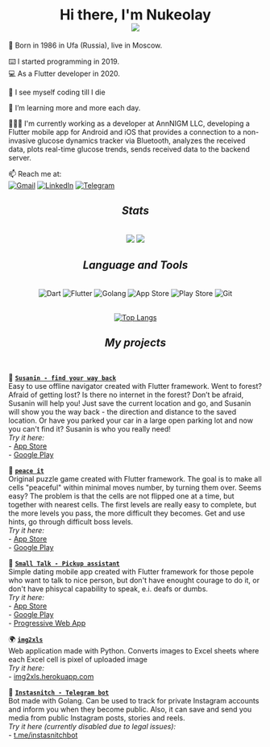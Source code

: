 <h1 align="center">
  Hi there, I'm Nukeolay<br>
  <img src="https://readme-typing-svg.herokuapp.com?center=true&vCenter=true&height=20&lines=Flutter+mobile+app+developer">
</h1>

🐣 Born in 1986 in Ufa (Russia), live in Moscow.

⌨️ I started programming in 2019.<br>
💻 As a Flutter developer in 2020.<br>

🔮 I see myself coding till I die<br>

🌱 I’m learning more and more each day.<br>

👨🏻‍💻 I'm currently working as a developer at AnnNIGM LLC, developing a Flutter mobile app for Android and iOS that provides a connection to a non-invasive glucose dynamics tracker via Bluetooth, analyzes the received data, plots real-time glucose trends, sends received data to the backend server.<br>


📫 Reach me at:<br>
<a href="mailto:nukeolay@gmail.com" target="_blank" rel="noopener noreferrer"><img src="https://img.shields.io/badge/Gmail-D14836?style=for-the-badge&logo=gmail&logoColor=white" title="Gmail"></a>
<a href="https://www.linkedin.com/in/nukeolay/" target="_blank" rel="noopener noreferrer"><img src="https://img.shields.io/badge/linkedin-%230077B5.svg?style=for-the-badge&logo=linkedin&logoColor=white" title="LinkedIn"></a>
<a href="https://t.me/nukeolay" target="_blank" rel="noopener noreferrer"><img src="https://img.shields.io/badge/Telegram-2CA5E0?style=for-the-badge&logo=telegram&logoColor=white" title="Telegram"></a>

<div align="center">
<h2><i>Stats</i></h2>
</br>

<img src="https://github-readme-stats.vercel.app/api?username=nukeolay&theme=onedark">
<img src="http://github-readme-streak-stats.herokuapp.com?user=nukeolay&theme=onedark&date_format=M%20j%5B%2C%20Y%5D">
</div>
<div align="center">
<h2><i>Language and Tools</i></h2>
</br>
<img src="https://img.shields.io/badge/dart-%230175C2.svg?style=for-the-badge&logo=dart&logoColor=white" title="Dart">
<img src="https://img.shields.io/badge/Flutter-%2302569B.svg?style=for-the-badge&logo=Flutter&logoColor=white" title="Flutter">
<img src="https://img.shields.io/badge/go-%2300ADD8.svg?style=for-the-badge&logo=go&logoColor=white" title="Golang">
<img src="https://img.shields.io/badge/App_Store-0D96F6?style=for-the-badge&logo=app-store&logoColor=white" title="App Store">
<img src="https://img.shields.io/badge/Google_Play-414141?style=for-the-badge&logo=google-play&logoColor=white" title="Play Store">
<img src="https://img.shields.io/badge/git-%23F05033.svg?style=for-the-badge&logo=git&logoColor=white" title="Git">
</br>
</br>

[![Top Langs](https://github-readme-stats.vercel.app/api/top-langs/?username=nukeolay&hide=javascript,HTML&theme=onedark&layout=compact)](https://github.com/anuraghazra/github-readme-stats)
</div>

<div align="center">
<h2><i>My projects</i></h2>
</br>
</div>

📲 <a href="https://github.com/nukeolay/susanin">**`Susanin - find your way back`**</a>
<br>Easy to use offline navigator created with Flutter framework.
Went to forest? Afraid of getting lost? Is there no internet in the forest?
Don’t be afraid, Susanin will help you!
Just save the current location and go, and Susanin will show you the way back - the direction and distance to the saved location.
Or have you parked your car in a large open parking lot and now you can't find it? Susanin is who you really need!
<br>*Try it here:*<br>- <a href="https://apps.apple.com/us/app/susanin-find-your-way-back/id1624344201">App Store</a><br>- <a href="https://play.google.com/store/apps/details?id=com.qumyz.susanin">Google Play</a><br>

📲 <a href="https://github.com/nukeolay/peaceit">**`peace it`**</a>
<br>Original puzzle game created with Flutter framework.
The goal is to make all cells "peaceful" within minimal moves number, by turning them over. Seems easy?
The problem is that the cells are not flipped one at a time, but together with nearest cells.
The first levels are really easy to complete, but the more levels you pass, the more difficult they becomes.
Get and use hints, go through difficult boss levels.
<br>*Try it here:*<br>- <a href="https://apps.apple.com/us/app/peace-it/id1613042804">App Store</a><br>- <a href="https://play.google.com/store/apps/details?id=com.qumyz.peaceit">Google Play</a><br>

📲 <a href="https://github.com/nukeolay/small_talk">**`Small Talk - Pickup assistant`**</a>
<br>Simple dating mobile app created with Flutter framework for those pepole who want to talk to nice person, but don't have enought courage to do it, or don't have phisycal capability to speak, e.i. deafs or dumbs. 
<br>*Try it here:*<br>- <a href="https://apps.apple.com/us/app/small-talk-pickup-easier/id1589417543">App Store</a><br>- <a href="https://play.google.com/store/apps/details?id=com.qumyz.small_talk">Google Play</a><br>- <a href="https://nukeolay.github.io/smalltalk/">Progressive Web App</a>
<br>

🌍 <a href="https://github.com/nukeolay/img2xls">**`img2xls`**</a>
<br>Web application made with Python.
Converts images to Excel sheets where each Excel cell is pixel of uploaded image
<br>*Try it here:*<br>- <a href="https://img2xls.herokuapp.com">img2xls.herokuapp.com</a>

🤖 <a href="https://github.com/nukeolay/instasnitchbot">**`Instasnitch - Telegram bot`**</a>
<br>Bot made with Golang. Can be used to track for private Instagram accounts and inform you when they become public. Also, it can save and send you media from public Instagram posts, stories and reels.
<br>*Try it here (currently disabled due to legal issues):*<br>- <a href="https://t.me/instasnitchbot)">t.me/instasnitchbot</a>
